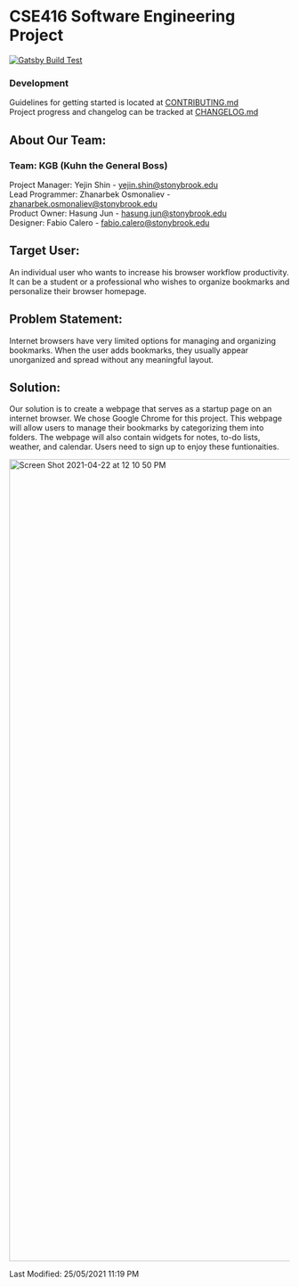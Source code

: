 # CSE416 Software Engineering Project

[![Gatsby Build Test](https://github.com/janarosmonaliev/project-416/actions/workflows/gatsby-test-master.yml/badge.svg?branch=master)](https://github.com/janarosmonaliev/project-416/actions/workflows/gatsby-test-master.yml)

### Development

Guidelines for getting started is located at [CONTRIBUTING.md](CONTRIBUTING.md)  
Project progress and changelog can be tracked at [CHANGELOG.md](CHANGELOG.md)

## About Our Team:

### Team: KGB (Kuhn the General Boss)

Project Manager: Yejin Shin - yejin.shin@stonybrook.edu <br />
Lead Programmer: Zhanarbek Osmonaliev - zhanarbek.osmonaliev@stonybrook.edu <br />
Product Owner: Hasung Jun - hasung.jun@stonybrook.edu <br />
Designer: Fabio Calero - fabio.calero@stonybrook.edu <br />

## Target User:

An individual user who wants to increase his browser workflow productivity. It can be a student or a professional who wishes to organize bookmarks and personalize their browser homepage.

## Problem Statement:

Internet browsers have very limited options for managing and organizing bookmarks. When the user adds bookmarks, they usually appear unorganized and spread without any meaningful layout.

## Solution:

Our solution is to create a webpage that serves as a startup page on an internet browser. We chose Google Chrome for this project. This webpage will allow users to manage their bookmarks by categorizing them into folders. The webpage will also contain widgets for notes, to-do lists, weather, and calendar. Users need to sign up to enjoy these funtionaities.

<img width="1440" alt="Screen Shot 2021-04-22 at 12 10 50 PM" src="https://user-images.githubusercontent.com/59468036/115650472-37040700-a364-11eb-99b5-5fe15cef8b2f.png">

Last Modified: 25/05/2021 11:19 PM
